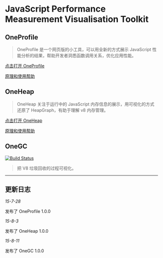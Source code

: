 # JavaScript Performance Measurement Visualisation Toolkit

## OneProfile

> OneProfile 是一个网页版的小工具，可以用全新的方式展示 JavaScript 性能分析的结果，帮助开发者洞悉函数调用关系，优化应用性能。

[点击打开 OneProfile](http://wyvernnot.github.io/javascript_performance_measurement/cpuprofile_topology/)

[原理和使用帮助](./cpuprofile_topology/README.md)

## OneHeap

> OneHeap 关注于运行中的 JavaScript 内存信息的展示，用可视化的方式还原了 HeapGraph，有助于理解 v8 内存管理。

[点击打开 OneHeap](http://wyvernnot.github.io/javascript_performance_measurement/heap_snapshot/)

[原理和使用帮助](./heap_snapshot/README.md)

## OneGC

[![Build Status](https://travis-ci.org/wyvernnot/javascript_performance_measurement.svg?branch=gh-pages)](https://travis-ci.org/wyvernnot/javascript_performance_measurement)

> 把 V8 垃圾回收的过程可视化。

------------------

## 更新日志

*15-7-28*

发布了 OneProfile 1.0.0

*15-8-3*

发布了 OneHeap 1.0.0

*15-8-11*

发布了 OneGC 1.0.0
